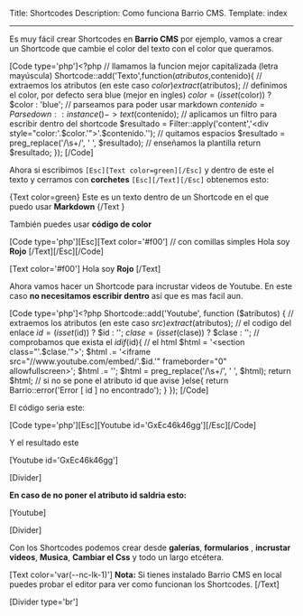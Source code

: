 Title: Shortcodes
Description: Como funciona Barrio CMS.
Template: index

----


Es muy fácil crear Shortcodes en **Barrio CMS** por ejemplo, vamos a crear un Shortcode que cambie el color del texto con el color que queramos.

[Code type='php']<?php
// llamamos la funcion mejor capitalizada (letra mayúscula)
Shortcode::add('Texto',function($atributos,$contenido){
    // extraemos los atributos (en este caso $color)
    extract($atributos);
    // definimos el color, por defecto sera blue (mejor en ingles)
    $color = (isset($color)) ? $color : 'blue';
    // parseamos para poder usar markdown
    $contenido = Parsedown::instance()->text($contenido);
    // aplicamos un filtro para escribir dentro del shortcode
    $resultado = Filter::apply('content','<div style="color:'.$color.'">'.$contenido.'</div>');
    // quitamos espacios
    $resultado = preg_replace('/\s+/', ' ', $resultado);
    // enseñamos la plantilla
    return $resultado;
});
[/Code]

Ahora si escribimos `[Esc][Text color=green][/Esc]` y dentro de este el texto y cerramos  con **corchetes** `[Esc][/Text][/Esc]` obtenemos esto:

{Text color=green}
Este es un texto dentro de un Shortcode en el que puedo usar **Markdown**
{/Text }


También puedes usar **código de color**

[Code type='php'][Esc][Text color='#f00'] // con comillas simples
    Hola soy **Rojo**
[/Text][/Esc][/Code]


[Text color='#f00']
   Hola soy **Rojo**
[/Text]


Ahora vamos hacer un Shortcode para incrustar videos de Youtube.
En este caso **no necesitamos escribir dentro** así que es mas facil aun.

[Code type='php']<?php
Shortcode::add('Youtube', function ($atributos) {
    // extraemos los atributos (en este caso $src)
    extract($atributos);
    // el codigo del enlace
    $id = (isset($id)) ? $id : '';
    $clase = (isset($clase)) ? $clase : '';
    // comprobamos que exista el $id
    if($id){
        // el html
        $html = '<section class="'.$clase.'">';
        $html .= '<iframe src="//www.youtube.com/embed/'.$id.'" frameborder="0" allowfullscreen></iframe>';
        $html .= '</section>';
        $html = preg_replace('/\s+/', ' ', $html);
        return $html;
    // si no se pone el atributo id que avise
    }else{
        return Barrio::error('Error [ id ] no encontrado');
    }
});
[/Code]

El código seria este:

[Code type='php'][Esc][Youtube id='GxEc46k46gg'][/Esc][/Code]

Y el resultado este 


[Youtube id='GxEc46k46gg']

[Divider]

**En caso de no poner el atributo id saldria esto:**

[Youtube]

[Divider]

Con los Shortcodes podemos crear desde **galerías**, **formularios** , **incrustar videos**, **Musica**, **Cambiar el Css** y todo un largo etcétera.

[Text color='var(--nc-lk-1)']
**Nota:** Si tienes instalado Barrio CMS en local puedes probar el editor para ver como funcionan los Shortcodes.
[/Text]

[Divider type='br']
